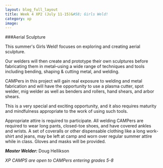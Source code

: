 ```yaml
---
layout: blog_full_layout
title: Week 4 XP2 (July 11-15)&#58; Girls Weld!
category: xp
image: 
---
```


###Aerial Sculpture


This summer's Girls Weld! focuses on exploring and creating aerial sculpture.

Our welders will then create and prototype their own sculptures before fabricating them in metal–using a wide range of techniques and tools including bending, shaping & cutting metal, and welding.

CAMPers in this project will gain real exposure to welding and metal fabrication and will have the opportunity to use a plasma cutter, spot welder, mig welder as well as benders and rollers, hand shears, and arbor shears. 

This is a very special and exciting opportunity, and it also requires maturity and mindfulness appropriate to the work of using such tools.

Appropriate attire is required to participate. All welding CAMPers are required to wear long pants, closed-toe shoes, and have covered ankles and wrists. A set of coveralls or other dispensable clothing like a long work-shirt and jeans, may be left at camp and worn over regular summer attire while in class. Gloves and masks will be provided. 

**_Master Welder:_** Doug Hellikson

*XP CAMPS are open to CAMPers entering grades 5-8*
